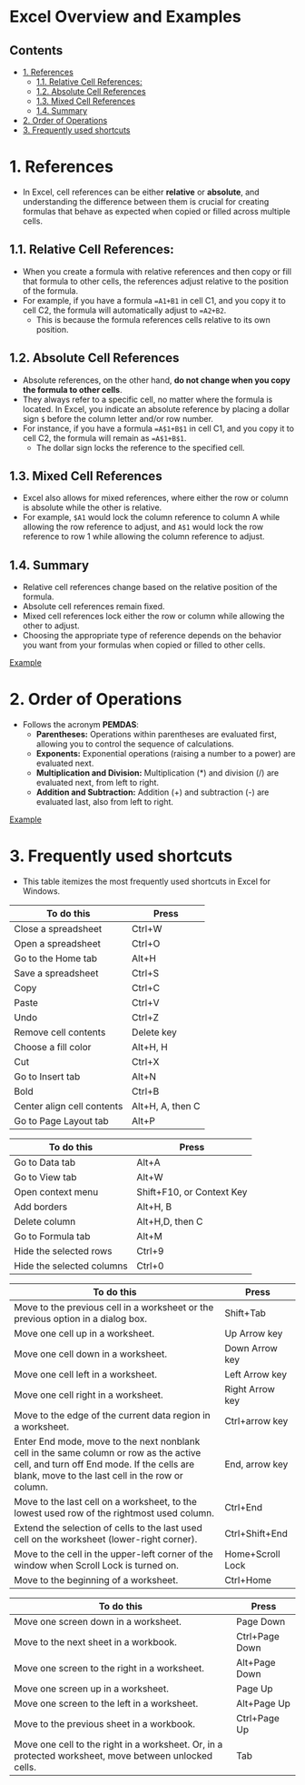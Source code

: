 # Excel Overview and Examples <!-- omit in toc -->

## Contents <!-- omit in toc -->

- [1. References](#1-references)
  - [1.1. Relative Cell References:](#11-relative-cell-references)
  - [1.2. Absolute Cell References](#12-absolute-cell-references)
  - [1.3. Mixed Cell References](#13-mixed-cell-references)
  - [1.4. Summary](#14-summary)
- [2. Order of Operations](#2-order-of-operations)
- [3. Frequently used shortcuts](#3-frequently-used-shortcuts)

# 1. References

- In Excel, cell references can be either **relative** or **absolute**, and understanding the difference between them is crucial for creating formulas that behave as expected when copied or filled across multiple cells.

## 1.1. Relative Cell References:

- When you create a formula with relative references and then copy or fill that formula to other cells, the references adjust relative to the position of the formula.
- For example, if you have a formula `=A1+B1` in cell C1, and you copy it to cell C2, the formula will automatically adjust to `=A2+B2`.
  - This is because the formula references cells relative to its own position.

## 1.2. Absolute Cell References

- Absolute references, on the other hand, **do not change when you copy the formula to other cells**.
- They always refer to a specific cell, no matter where the formula is located. In Excel, you indicate an absolute reference by placing a dollar sign `$` before the column letter and/or row number.
- For instance, if you have a formula `=A$1+B$1` in cell C1, and you copy it to cell C2, the formula will remain as `=A$1+B$1`.
  - The dollar sign locks the reference to the specified cell.

## 1.3. Mixed Cell References

- Excel also allows for mixed references, where either the row or column is absolute while the other is relative.
- For example, `$A1` would lock the column reference to column A while allowing the row reference to adjust, and `A$1` would lock the row reference to row 1 while allowing the column reference to adjust.

## 1.4. Summary

- Relative cell references change based on the relative position of the formula.
- Absolute cell references remain fixed.
- Mixed cell references lock either the row or column while allowing the other to adjust.
- Choosing the appropriate type of reference depends on the behavior you want from your formulas when copied or filled to other cells.

[Example](Examples/RelativeVersusAbsoluteCellReferencesInFormulas.xlsx)

# 2. Order of Operations

- Follows the acronym **PEMDAS**:
  - **Parentheses:** Operations within parentheses are evaluated first, allowing you to control the sequence of calculations.
  - **Exponents:** Exponential operations (raising a number to a power) are evaluated next.
  - **Multiplication and Division:** Multiplication (\*) and division (/) are evaluated next, from left to right.
  - **Addition and Subtraction:** Addition (+) and subtraction (-) are evaluated last, also from left to right.

[Example](Examples/Order%20of%20Operation.xlsx)

# 3. Frequently used shortcuts

- This table itemizes the most frequently used shortcuts in Excel for Windows.

| To do this                 | Press            |
| -------------------------- | ---------------- |
| Close a spreadsheet        | Ctrl+W           |
| Open a spreadsheet         | Ctrl+O           |
| Go to the Home tab         | Alt+H            |
| Save a spreadsheet         | Ctrl+S           |
| Copy                       | Ctrl+C           |
| Paste                      | Ctrl+V           |
| Undo                       | Ctrl+Z           |
| Remove cell contents       | Delete key       |
| Choose a fill color        | Alt+H, H         |
| Cut                        | Ctrl+X           |
| Go to Insert tab           | Alt+N            |
| Bold                       | Ctrl+B           |
| Center align cell contents | Alt+H, A, then C |
| Go to Page Layout tab      | Alt+P            |

| To do this                | Press                     |
| ------------------------- | ------------------------- |
| Go to Data tab            | Alt+A                     |
| Go to View tab            | Alt+W                     |
| Open context menu         | Shift+F10, or Context Key |
| Add borders               | Alt+H, B                  |
| Delete column             | Alt+H,D, then C           |
| Go to Formula tab         | Alt+M                     |
| Hide the selected rows    | Ctrl+9                    |
| Hide the selected columns | Ctrl+0                    |

| To do this                                                                                                                                                                              | Press            |
| --------------------------------------------------------------------------------------------------------------------------------------------------------------------------------------- | ---------------- |
| Move to the previous cell in a worksheet or the previous option in a dialog box.                                                                                                        | Shift+Tab        |
| Move one cell up in a worksheet.                                                                                                                                                        | Up Arrow key     |
| Move one cell down in a worksheet.                                                                                                                                                      | Down Arrow key   |
| Move one cell left in a worksheet.                                                                                                                                                      | Left Arrow key   |
| Move one cell right in a worksheet.                                                                                                                                                     | Right Arrow key  |
| Move to the edge of the current data region in a worksheet.                                                                                                                             | Ctrl+arrow key   |
| Enter End mode, move to the next nonblank cell in the same column or row as the active cell, and turn off End mode. If the cells are blank, move to the last cell in the row or column. | End, arrow key   |
| Move to the last cell on a worksheet, to the lowest used row of the rightmost used column.                                                                                              | Ctrl+End         |
| Extend the selection of cells to the last used cell on the worksheet (lower-right corner).                                                                                              | Ctrl+Shift+End   |
| Move to the cell in the upper-left corner of the window when Scroll Lock is turned on.                                                                                                  | Home+Scroll Lock |
| Move to the beginning of a worksheet.                                                                                                                                                   | Ctrl+Home        |

| To do this                                                                                            | Press          |
| ----------------------------------------------------------------------------------------------------- | -------------- |
| Move one screen down in a worksheet.                                                                  | Page Down      |
| Move to the next sheet in a workbook.                                                                 | Ctrl+Page Down |
| Move one screen to the right in a worksheet.                                                          | Alt+Page Down  |
| Move one screen up in a worksheet.                                                                    | Page Up        |
| Move one screen to the left in a worksheet.                                                           | Alt+Page Up    |
| Move to the previous sheet in a workbook.                                                             | Ctrl+Page Up   |
| Move one cell to the right in a worksheet. Or, in a protected worksheet, move between unlocked cells. | Tab            |
